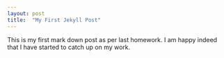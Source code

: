 ```yaml
---
layout: post
title:  "My First Jekyll Post"
---
```

This is my first mark down post as per last homework.
I am happy indeed that I have started to catch up on my work.

